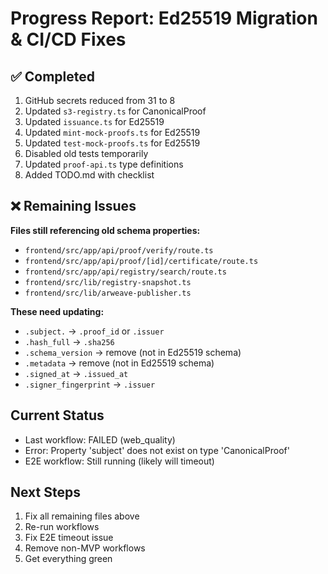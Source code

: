 # Progress Report: Ed25519 Migration & CI/CD Fixes

## ✅ Completed
1. GitHub secrets reduced from 31 to 8
2. Updated `s3-registry.ts` for CanonicalProof
3. Updated `issuance.ts` for Ed25519
4. Updated `mint-mock-proofs.ts` for Ed25519  
5. Updated `test-mock-proofs.ts` for Ed25519
6. Disabled old tests temporarily
7. Updated `proof-api.ts` type definitions
8. Added TODO.md with checklist

## ❌ Remaining Issues
**Files still referencing old schema properties:**
- `frontend/src/app/api/proof/verify/route.ts`
- `frontend/src/app/api/proof/[id]/certificate/route.ts`
- `frontend/src/app/api/registry/search/route.ts`
- `frontend/src/lib/registry-snapshot.ts`
- `frontend/src/lib/arweave-publisher.ts`

**These need updating:**
- `.subject.` → `.proof_id` or `.issuer`
- `.hash_full` → `.sha256`
- `.schema_version` → remove (not in Ed25519 schema)
- `.metadata` → remove (not in Ed25519 schema)
- `.signed_at` → `.issued_at`
- `.signer_fingerprint` → `.issuer`

## Current Status
- Last workflow: FAILED (web_quality)
- Error: Property 'subject' does not exist on type 'CanonicalProof'
- E2E workflow: Still running (likely will timeout)

## Next Steps
1. Fix all remaining files above
2. Re-run workflows
3. Fix E2E timeout issue
4. Remove non-MVP workflows
5. Get everything green

